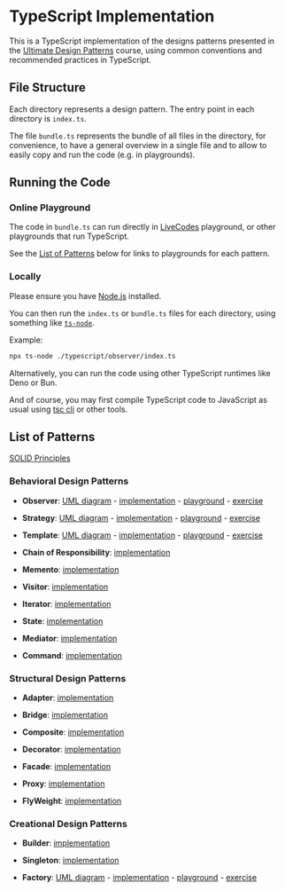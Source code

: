# TypeScript Implementation

This is a TypeScript implementation of the designs patterns presented in the [Ultimate Design Patterns](https://www.udemy.com/course/ultimate-design-patterns/?referralCode=C4486750B8FA2ABC3F46) course, using common conventions and recommended practices in TypeScript.

## File Structure

Each directory represents a design pattern. The entry point in each directory is `index.ts`.

The file `bundle.ts` represents the bundle of all files in the directory, for convenience, to have a general overview in a single file and to allow to easily copy and run the code (e.g. in playgrounds).

## Running the Code

### Online Playground

The code in `bundle.ts` can run directly in [LiveCodes](https://livecodes.io/) playground, or other playgrounds that run TypeScript.

See the [List of Patterns](#list-of-patterns) below for links to playgrounds for each pattern.

### Locally

Please ensure you have [Node.js](https://nodejs.org/en/) installed.

You can then run the `index.ts` or `bundle.ts` files for each directory, using something like [`ts-node`](https://www.npmjs.com/package/ts-node).

Example:

```bash
npx ts-node ./typescript/observer/index.ts
```

Alternatively, you can run the code using other TypeScript runtimes like Deno or Bun.

And of course, you may first compile TypeScript code to JavaScript as usual using [tsc cli](https://www.npmjs.com/package/typescript) or other tools.

## List of Patterns

[SOLID Principles](solid-principles)

### Behavioral Design Patterns

- **Observer**: [UML diagram](patterns/observer/uml-diagram.md) - [implementation](patterns/observer/bundle.ts) - [playground](https://livecodes.io/?console&x=https://github.com/mahyoussef/ultimate-design-patterns/blob/main/typescript/observer/bundle.ts) - [exercise](https://livecodes.io/?console&x=https://github.com/mahyoussef/ultimate-design-patterns/blob/main/typescript/observer/exercise/bundle.ts)

- **Strategy**: [UML diagram](patterns/strategy/uml-diagram.md) - [implementation](patterns/strategy/bundle.ts) - [playground](https://livecodes.io/?console&x=https://github.com/mahyoussef/ultimate-design-patterns/blob/main/typescript/strategy/bundle.ts) - [exercise](https://livecodes.io/?console&x=https://github.com/mahyoussef/ultimate-design-patterns/blob/main/typescript/strategy/exercise/bundle.ts)

- **Template**: [UML diagram](patterns/template/uml-diagram.md) - [implementation](patterns/template/bundle.ts) - [playground](https://livecodes.io/?console&x=https://github.com/mahyoussef/ultimate-design-patterns/blob/main/typescript/template/bundle.ts) - [exercise](https://livecodes.io/?console&x=https://github.com/mahyoussef/ultimate-design-patterns/blob/main/typescript/template/exercise/bundle.ts)

- **Chain of Responsibility**: [implementation](patterns/chain-of-responsibility/bundle.ts)

- **Memento**: [implementation](patterns/memento/bundle.ts)

- **Visitor**: [implementation](patterns/visitor/bundle.ts)

- **Iterator**: [implementation](patterns/iterator/bundle.ts)

- **State**: [implementation](patterns/state/bundle.ts)

- **Mediator**: [implementation](patterns/mediator/bundle.ts)

- **Command**: [implementation](patterns/command/bundle.ts)

### Structural Design Patterns

- **Adapter**: [implementation](patterns/adapter/bundle.ts)

- **Bridge**: [implementation](patterns/bridge/bundle.ts)

- **Composite**: [implementation](patterns/composite/bundle.ts)

- **Decorator**: [implementation](patterns/decorator/bundle.ts)

- **Facade**: [implementation](patterns/facade/bundle.ts)

- **Proxy**: [implementation](patterns/proxy/bundle.ts)

- **FlyWeight**: [implementation](patterns/flyweight/bundle.ts)

### Creational Design Patterns

- **Builder**: [implementation](patterns/builder/bundle.ts)

- **Singleton**: [implementation](patterns/singleton/bundle.ts)

- **Factory**: [UML diagram](patterns/factory/uml-diagram.md) - [implementation](patterns/factory/bundle.ts) - [playground](https://livecodes.io/?console&x=https://github.com/mahyoussef/ultimate-design-patterns/blob/main/typescript/factory/bundle.ts) - [exercise](https://livecodes.io/?console&x=https://github.com/mahyoussef/ultimate-design-patterns/blob/main/typescript/factory/exercise/bundle.ts)
